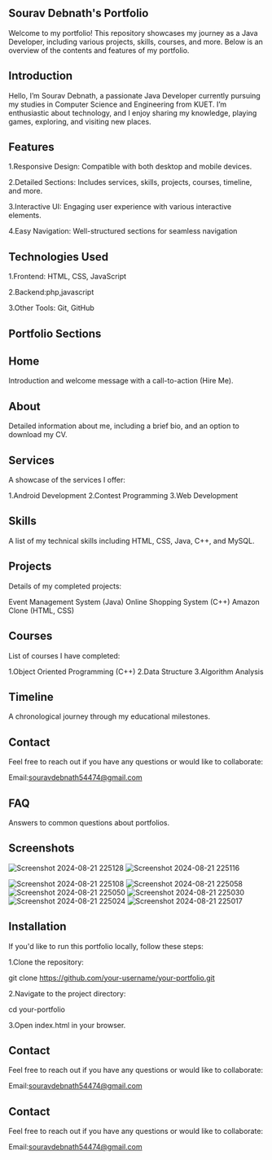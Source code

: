 

## Sourav Debnath's Portfolio

Welcome to my portfolio! This repository showcases my journey as a Java Developer, including various projects, skills, courses, and more. Below is an overview of the contents and features of my portfolio.
## Introduction

Hello, I’m Sourav Debnath, a passionate Java Developer currently pursuing my studies in Computer Science and Engineering from KUET. I’m enthusiastic about technology, and I enjoy sharing my knowledge, playing games, exploring, and visiting new places.
## Features
1.Responsive Design: Compatible with both desktop and mobile devices.

2.Detailed Sections: Includes services, skills, projects, courses, timeline, and more.

3.Interactive UI: Engaging user experience with various interactive elements.

4.Easy Navigation: Well-structured sections for seamless navigation
## Technologies Used

1.Frontend: HTML, CSS, JavaScript

2.Backend:php,javascript

3.Other Tools: Git, GitHub

## Portfolio Sections




## Home

Introduction and welcome message with a call-to-action (Hire Me).
## About

Detailed information about me, including a brief bio, and an option to download my CV.
## Services

A showcase of the services I offer:

1.Android Development
2.Contest Programming
3.Web Development
## Skills

A list of my technical skills including HTML, CSS, Java, C++, and MySQL.
## Projects


Details of my completed projects:

Event Management System (Java)
Online Shopping System (C++)
Amazon Clone (HTML, CSS)
## Courses

List of courses I have completed:

1.Object Oriented Programming (C++)
2.Data Structure
3.Algorithm Analysis
## Timeline

A chronological journey through my educational milestones.
## Contact

Feel free to reach out if you have any questions or would like to collaborate:

Email:souravdebnath54474@gmail.com
## FAQ

Answers to common questions about portfolios.


## Screenshots
![Screenshot 2024-08-21 225128](https://github.com/user-attachments/assets/8ade53b3-ec0d-4297-97bb-c01a52b3e45e)
![Screenshot 2024-08-21 225116](https://github.com/user-attachments/assets/4740a9dd-9b86-4184-9a54-c07086c059d9)

![Screenshot 2024-08-21 225108](https://github.com/user-attachments/assets/837dfd5d-9ff2-487e-a3de-5b53cddc8edf)
![Screenshot 2024-08-21 225058](https://github.com/user-attachments/assets/e6a46a6a-732a-41c8-80be-034500c32eef)
![Screenshot 2024-08-21 225050](https://github.com/user-attachments/assets/27d6f99f-5e81-4482-9f73-e4dee5a27a77)
![Screenshot 2024-08-21 225030](https://github.com/user-attachments/assets/2e6b0093-898f-4d94-be4d-7307dd015dd8)
![Screenshot 2024-08-21 225024](https://github.com/user-attachments/assets/73db8017-70ba-469d-af1d-1b0d1c74512c)
![Screenshot 2024-08-21 225017](https://github.com/user-attachments/assets/d4a71e4f-54bd-400e-aef0-f8ce9a09d9b4)



## Installation

If you'd like to run this portfolio locally, follow these steps:

1.Clone the repository:


git clone https://github.com/your-username/your-portfolio.git

2.Navigate to the project directory:

cd your-portfolio

3.Open index.html in your browser.

## Contact

Feel free to reach out if you have any questions or would like to collaborate:

Email:souravdebnath54474@gmail.com
## Contact

Feel free to reach out if you have any questions or would like to collaborate:

Email:souravdebnath54474@gmail.com


